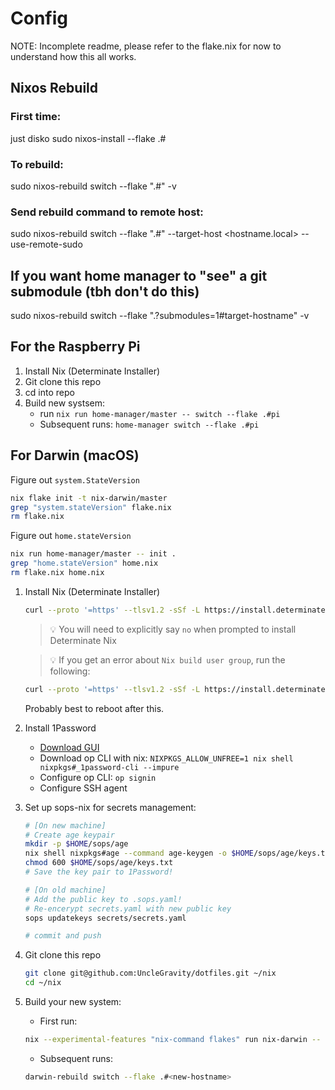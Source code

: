 # Config

NOTE: Incomplete readme, please refer to the flake.nix for now to understand how this all works.

## Nixos Rebuild

### First time:
just disko <hostname>
sudo nixos-install --flake .#<hostname>

### To rebuild:
sudo nixos-rebuild switch --flake ".#<hostname>" -v

### Send rebuild command to remote host:
sudo nixos-rebuild switch --flake ".#<hostname>" --target-host <hostname.local> --use-remote-sudo

## If you want home manager to "see" a git submodule (tbh don't do this)

sudo nixos-rebuild switch --flake ".?submodules=1#target-hostname" -v

## For the Raspberry Pi

1. Install Nix (Determinate Installer)
2. Git clone this repo
3. cd into repo
4. Build new systsem:
   - run `nix run home-manager/master -- switch --flake .#pi`
   - Subsequent runs: `home-manager switch --flake .#pi`

## For Darwin (macOS)

Figure out `system.StateVersion`
```bash
nix flake init -t nix-darwin/master
grep "system.stateVersion" flake.nix
rm flake.nix
```

Figure out `home.stateVersion`
```bash
nix run home-manager/master -- init .
grep "home.stateVersion" home.nix
rm flake.nix home.nix
```

1. Install Nix (Determinate Installer)
   ```bash
   curl --proto '=https' --tlsv1.2 -sSf -L https://install.determinate.systems/nix | sh -s -- install
   ```
   > 💡 You will need to explicitly say `no` when prompted to install Determinate Nix

   > 💡 If you get an error about `Nix build user group`, run the following:
   ```bash
   curl --proto '=https' --tlsv1.2 -sSf -L https://install.determinate.systems/nix/pr/1448 | sh -s -- repair sequoia --move-existing-users
   ```
   Probably best to reboot after this.

2. Install 1Password
   - [Download GUI](https://1password.com/downloads/mac)
   - Download op CLI with nix: `NIXPKGS_ALLOW_UNFREE=1 nix shell nixpkgs#_1password-cli --impure`
   - Configure op CLI: `op signin`
   - Configure SSH agent

3. Set up sops-nix for secrets management:
   ```bash
   # [On new machine] 
   # Create age keypair
   mkdir -p $HOME/sops/age
   nix shell nixpkgs#age --command age-keygen -o $HOME/sops/age/keys.txt
   chmod 600 $HOME/sops/age/keys.txt
   # Save the key pair to 1Password!
   
   # [On old machine]
   # Add the public key to .sops.yaml!
   # Re-encerypt secrets.yaml with new public key
   sops updatekeys secrets/secrets.yaml

   # commit and push
   ```

4. Git clone this repo
   ```bash
   git clone git@github.com:UncleGravity/dotfiles.git ~/nix
   cd ~/nix
   ```

5. Build your new system:
   - First run: 
   ```bash
   nix --experimental-features "nix-command flakes" run nix-darwin -- switch --flake .#<new-hostname>
   ```
   - Subsequent runs: 
   ```bash
   darwin-rebuild switch --flake .#<new-hostname>
   ```